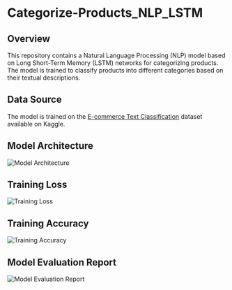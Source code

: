 # Categorize-Products_NLP_LSTM

## Overview
This repository contains a Natural Language Processing (NLP) model based on Long Short-Term Memory (LSTM) networks for categorizing products. The model is trained to classify products into different categories based on their textual descriptions.
## Data Source
The model is trained on the [E-commerce Text Classification](https://www.kaggle.com/datasets/saurabhshahane/ecommerce-text-classification) dataset available on Kaggle.

## Model Architecture
![Model Architecture](https://github.com/GaruxGARU/Categorize-Products_NLP_LSTM/assets/128445332/3ad072a2-0fb4-4e44-afee-f93c4dc57082)

## Training Loss
![Training Loss](https://github.com/GaruxGARU/Categorize-Products_NLP_LSTM/assets/128445332/506c77ec-7f63-4d22-a410-6527cc1d1c9e)

## Training Accuracy
![Training Accuracy](https://github.com/GaruxGARU/Categorize-Products_NLP_LSTM/assets/128445332/0ea49da0-745e-4447-b58c-6ed1e4ea817e)

## Model Evaluation Report
![Model Evaluation Report](https://github.com/GaruxGARU/Categorize-Products_NLP_LSTM/assets/128445332/1e0ad5f4-bd65-4189-ab09-d108f955e6d9)





